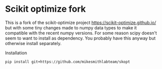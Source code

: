 # Scikit optimize fork

This is a fork of the scikit-optimize project https://scikit-optimize.github.io/ but with some tiny changes made to numpy data types to make it compatible with the recent numpy versions.
For some reason scipy doesn't seem to want to install as dependency. You probably have this anyway but otherwise install separately.

Installation

`pip install git+https://github.com/mikesmithlabteam/skopt`
